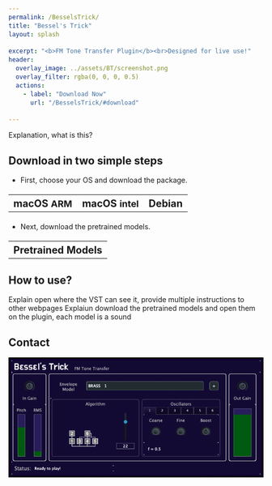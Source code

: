```yaml
---
permalink: /BesselsTrick/
title: "Bessel's Trick"
layout: splash

excerpt: "<b>FM Tone Transfer Plugin</b><br>Designed for live use!"
header:
  overlay_image: ../assets/BT/screenshot.png
  overlay_filter: rgba(0, 0, 0, 0.5)
  actions:
    - label: "Download Now"
      url: "/BesselsTrick/#download"

---
```

<style>
.center {
  margin-left: auto;
  margin-right: auto;
  font-size: 140%;
}
</style>
Explanation, what is this?

## Download in two simple steps

 - First, choose your OS and download the package.
<table class="center">
  <tr>
    <th>macOS <font size="+1">ARM</font></th>
    <th>macOS <font size="+1">intel</font></th>
    <th>Debian</th>
</tr>
</table>

- Next, download the pretrained models.
<table class="center">
  <tr>
    <th>Pretrained Models</th>
</tr>
</table>

## How to use?
Explain open where the VST can see it, provide multiple instructions to other webpages
Explaiun download the pretrained models and open them on the plugin, each model is a sound

## Contact

<p align="center" width="100%">
<img src="../assets/BT/screenshot.png" alt="Screenshot" width=600>
</p>

